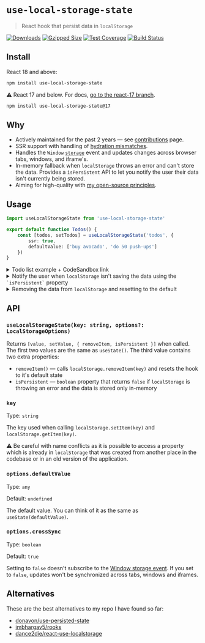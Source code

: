 # `use-local-storage-state`

> React hook that persist data in `localStorage`

[![Downloads](https://img.shields.io/npm/dm/use-local-storage-state)](https://www.npmjs.com/package/use-local-storage-state)
[![Gzipped Size](https://badgen.net/bundlephobia/minzip/use-local-storage-state)](https://bundlephobia.com/result?p=use-local-storage-state)
[![Test Coverage](https://img.shields.io/codeclimate/coverage/astoilkov/use-local-storage-state)](https://codeclimate.com/github/astoilkov/use-local-storage-state/test_coverage)
[![Build Status](https://www.travis-ci.com/astoilkov/use-local-storage-state.svg?branch=main)](https://travis-ci.org/astoilkov/use-local-storage-state)

## Install

React 18 and above:
```bash
npm install use-local-storage-state
```

⚠️ React 17 and below. For docs, [go to the react-17 branch](https://github.com/astoilkov/use-local-storage-state/tree/react-17).
```bash
npm install use-local-storage-state@17
```

## Why

- Actively maintained for the past 2 years — see [contributions](https://github.com/astoilkov/use-local-storage-state/graphs/contributors) page.
- SSR support with handling of [hydration mismatches](https://github.com/astoilkov/use-local-storage-state/issues/23).
- Handles the `Window` [`storage`](https://developer.mozilla.org/en-US/docs/Web/API/Window/storage_event) event and updates changes across browser tabs, windows, and iframe's.
- In-memory fallback when `localStorage` throws an error and can't store the data. Provides a `isPersistent` API to let you notify the user their data isn't currently being stored.
- Aiming for high-quality with [my open-source principles](https://astoilkov.com/my-open-source-principles).

## Usage

```typescript
import useLocalStorageState from 'use-local-storage-state'

export default function Todos() {
    const [todos, setTodos] = useLocalStorageState('todos', {
        ssr: true,
        defaultValue: ['buy avocado', 'do 50 push-ups']
    })
}
```

<details>
<summary>Todo list example + CodeSandbox link</summary>
<p></p>

You can experiment with the example [here](https://codesandbox.io/s/todos-example-use-local-storage-state-pewbql?file=/src/App.tsx).

```tsx
import React, { useState } from 'react'
import useLocalStorageState from 'use-local-storage-state'

export default function Todos() {
    const [todos, setTodos] = useLocalStorageState('todos', {
        ssr: true,
        defaultValue: ['buy avocado']
    })
    const [query, setQuery] = useState('')

    function onClick() {
        setQuery('')
        setTodos([...todos, query])
    }

    return (
        <>
            <input value={query} onChange={e => setQuery(e.target.value)} />
            <button onClick={onClick}>Create</button>
            {todos.map(todo => (
                <div>{todo}</div>
            ))}
        </>
    )
}

```

</details>

<details>
<summary id="is-persistent">Notify the user when <code>localStorage</code> isn't saving the data using the <code>`isPersistent`</code> property</summary>
<p></p>

There are a few cases when `localStorage` [isn't available](https://github.com/astoilkov/use-local-storage-state/blob/7db8872397eae8b9d2421f068283286847f326ac/index.ts#L3-L11). The `isPersistent` property tells you if the data is persisted in `localStorage` or in-memory. Useful when you want to notify the user that their data won't be persisted.

```tsx
import React, { useState } from 'react'
import useLocalStorageState from 'use-local-storage-state'

export default function Todos() {
    const [todos, setTodos, { isPersistent }] = useLocalStorageState('todos', {
        defaultValue: ['buy avocado']
    })

    return (
        <>
            {todos.map(todo => (<div>{todo}</div>))}
            {!isPersistent && <span>Changes aren't currently persisted.</span>}
        </>
    )
}

```

</details>

<details>
<summary id="remove-item">Removing the data from <code>localStorage</code> and resetting to the default</summary>
<p></p>

The `removeItem()` method will reset the value to its default and will remove the key from the `localStorage`. It returns to the same state as when the hook was initially created.

```tsx
import useLocalStorageState from 'use-local-storage-state'

export default function Todos() {
    const [todos, setTodos, { removeItem }] = useLocalStorageState('todos', {
        defaultValue: ['buy avocado']
    })

    function onClick() {
        removeItem()
    }
}
```

</details>

## API

### `useLocalStorageState(key: string, options?: LocalStorageOptions)`

Returns `[value, setValue, { removeItem, isPersistent }]` when called. The first two values are the same as `useState()`. The third value contains two extra properties:
- `removeItem()` — calls `localStorage.removeItem(key)` and resets the hook to it's default state
- `isPersistent` — `boolean` property that returns `false` if `localStorage` is throwing an error and the data is stored only in-memory

### `key`

Type: `string`

The key used when calling `localStorage.setItem(key)` and `localStorage.getItem(key)`.

⚠️ Be careful with name conflicts as it is possible to access a property which is already in `localStorage` that was created from another place in the codebase or in an old version of the application.

### `options.defaultValue`

Type: `any`

Default: `undefined`

The default value. You can think of it as the same as `useState(defaultValue)`.

### `options.crossSync`

Type: `boolean`

Default: `true`

Setting to `false` doesn't subscribe to the [Window storage event](https://developer.mozilla.org/en-US/docs/Web/API/Window/storage_event). If you set to `false`, updates won't be synchronized across tabs, windows and iframes.

## Alternatives

These are the best alternatives to my repo I have found so far:
- [donavon/use-persisted-state](https://github.com/donavon/use-persisted-state)
- [imbhargav5/rooks](https://github.com/imbhargav5/rooks/blob/master/packages/localstorage-state/README.md)
- [dance2die/react-use-localstorage](https://github.com/dance2die/react-use-localstorage)
